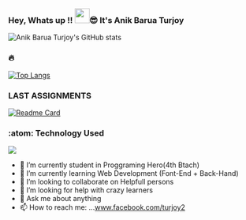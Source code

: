 ### Hey, Whats up !! <img src="https://raw.githubusercontent.com/MartinHeinz/MartinHeinz/master/wave.gif" width="30px">:sunglasses: It's Anik Barua Turjoy

![Anik Barua Turjoy's GitHub stats](https://github-readme-stats.vercel.app/api?username=AnikBarua34&show_icons=true&theme=cobalt) 
### :fire:
[![Top Langs](https://github-readme-stats.vercel.app/api/top-langs/?username=AnikBarua34&langs_count=8)](https://github.com/AnikBarua34/github-readme-stats)
### LAST ASSIGNMENTS
[![Readme Card](https://github-readme-stats.vercel.app/api/pin/?username=AnikBarua34&repo=Niche-Website-Ass-12-)](https://github.com/AnikBarua34/Niche-Website-Ass-12-.git)
### :atom: Technology Used 
![](https://img.shields.io/badge/<OS>-<Windows>-<Editor>-<VsCode>-informational?style=flat&logo=<JavaScript>&logoColor=white&color=2bbc8a) 



- 🔭 I’m currently student in Proggraming Hero(4th Btach) 
- 🌱 I’m currently learning Web Development (Font-End + Back-Hand)
- 👯 I’m looking to collaborate on Helpfull persons
- 🤔 I’m looking for help with crazy learners
- 💬 Ask me about anything
- 📫 How to reach me: ...www.facebook.com/turjoy2



<!--
**AnikBarua34/AnikBarua34** is a ✨ _special_ ✨ repository because its `README.md` (this file) appears on your GitHub profile.

Here are some ideas to get you started:

- 🔭 I’m currently working on ...
- 🌱 I’m currently learning ...
- 👯 I’m looking to collaborate on ...
- 🤔 I’m looking for help with ...
- 💬 Ask me about ...
- 📫 How to reach me: ...
- 😄 Pronouns: ...
- ⚡ Fun fact: ...
-->

